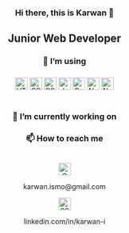 <h3 align="center"> Hi there, this is Karwan 👋</h3>
<h2 align="center">Junior Web Developer</h2>

<h3 align="center">🌱 I’m using</h3>

<h3></h3>
  
<div align="center">
  <img src="https://img.shields.io/badge/HTML5-282C34?logo=html5&logoColor=E34F26" alt="HTML5 logo" title="HTML5" height="25" />
  <img src="https://img.shields.io/badge/CSS3-282C34?logo=css3&logoColor=1572B6" alt="CSS3 logo" title="CSS3" height="25" />
  <img src="https://img.shields.io/badge/Sass-282C34?logo=sass&logoColor=dark-pink" alt="CSS3 logo" title="CSS3" height="25" />
  <img src="https://img.shields.io/badge/JavaScript-282C34?logo=javascript&logoColor=F7DF1E" alt="JavaScript logo" title="JavaScript" height="25" />
  <img src="https://img.shields.io/badge/React-282C34?logo=react&logoColor=61DAFB" alt="React logo" title="React" height="25" />
  <img src="https://img.shields.io/badge/nodejs-282C34?logo=node.js&logoColor=green" alt="Nodejs logo" title="Nodejs" height="25" />
  <img src="https://img.shields.io/badge/mongodb-282C34?logo=mongodb&logoColor=dark-green" alt="Nodejs logo" title="Nodejs" height="25" />
</div>


</br>

<h3 align="center">🔭 I’m currently working on</h3>
<!--
</br>
<div align="center">
  My Portfolio website
      <p>Code: https://github.com/KarwanM/portfolio</p>
      <p>Live: https://karwanm.github.io/portfolio/</p>
  </br>
  
  Wordle game
      <p>Code:https://github.com/KarwanM/wordle</p>
      <p>Live:https://karwanm.github.io/wordle</p>
</div>

</br>
-->
<h3 align="center">📫 How to reach me</h3>
</br>
<div align="center">
  <img src="https://img.shields.io/badge/Gmail-282C34?logo=gmail&logoColor=E34F26" alt="Gmail logo" title="Gmail" height="25" />
  <p>karwan.ismo@gmail.com</p>
  <a href="https://www.linkedin.com/in/karwan-i/">
  <img src="https://img.shields.io/badge/LinkedIn-282C34?logo=linkedin&logoColor=1572B6" alt="CSS3 logo" title="CSS3" height="25" />
  </a>
  <p>linkedin.com/in/karwan-i</p>
</div>








<!--
**KarwanM/KarwanM** is a ✨ _special_ ✨ repository because its `README.md` (this file) appears on your GitHub profile.

Here are some ideas to get you started:

- 🔭 I’m currently working on ...
- 🌱 I’m currently learning ...
- 👯 I’m looking to collaborate on ...
- 🤔 I’m looking for help with ...
- 💬 Ask me about ...
- 📫 How to reach me: ...
- 😄 Pronouns: ...
- ⚡ Fun fact: ...
-->

